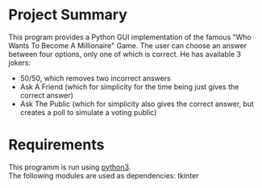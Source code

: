 # Project Summary
This program provides a Python GUI implementation of the famous "Who Wants To Become A Millionaire" Game. The user can choose an answer between four options, only one of which is correct. 
He has available 3 jokers:
- 50/50, which removes two incorrect answers
- Ask A Friend (which for simplicity for the time being just gives the correct answer)
- Ask The Public (which for simplicity also gives the correct answer, but creates a poll to simulate a voting public)
# Requirements
This programm is run using [python3](https://www.python.org/).  
The following modules are used as dependencies: tkinter

